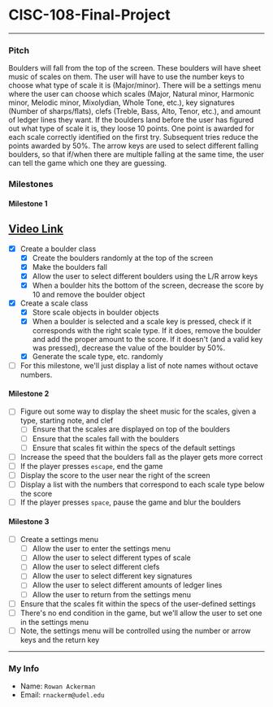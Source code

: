 # CISC-108-Final-Project
***

### Pitch
Boulders will fall from the top of the screen.  These boulders will have sheet
music of scales on them.  The user will have to use the number keys to choose
what type of scale it is (Major/minor).  There will be a settings menu where
the user can choose which scales (Major, Natural minor, Harmonic minor, Melodic
minor, Mixolydian, Whole Tone, etc.), key signatures (Number of sharps/flats),
clefs (Treble, Bass, Alto, Tenor, etc.), and amount of ledger lines they want.
If the boulders land before the user has figured out what type of scale it is,
they loose 10 points.  One point is awarded for each scale correctly identified
on the first try.  Subsequent tries reduce the points awarded by 50%.  The
arrow keys are used to select different falling boulders, so that if/when there
are multiple falling at the same time, the user can tell the game which one
they are guessing.  

### Milestones
#### Milestone 1
## [Video Link](https://youtu.be/jAdGS6ejogo)
- [x] Create a boulder class
  - [x] Create the boulders randomly at the top of the screen
  - [x] Make the boulders fall
  - [x] Allow the user to select different boulders using the L/R arrow keys
  - [x] When a boulder hits the bottom of the screen, decrease the score by 10
        and remove the boulder object
- [x] Create a scale class
  - [x] Store scale objects in boulder objects
  - [x] When a boulder is selected and a scale key is pressed, check if it
        corresponds with the right scale type.  If it does, remove the boulder
        and add the proper amount to the score.  If it doesn't (and a valid
        key was pressed), decrease the value of the boulder by 50%.  
  - [x] Generate the scale type, etc. randomly
- [ ] For this milestone, we'll just display a list of note names without
      octave numbers.  

#### Milestone 2
- [ ] Figure out some way to display the sheet music for the scales, given a
      type, starting note, and clef
  - [ ] Ensure that the scales are displayed on top of the boulders
  - [ ] Ensure that the scales fall with the boulders
  - [ ] Ensure that scales fit within the specs of the default settings
- [ ] Increase the speed that the boulders fall as the player gets more correct
- [ ] If the player presses `escape`, end the game
- [ ] Display the score to the user near the right of the screen
- [ ] Display a list with the numbers that correspond to each scale type below
      the score
- [ ] If the player presses `space`, pause the game and blur the boulders

#### Milestone 3
- [ ] Create a settings menu
  - [ ] Allow the user to enter the settings menu
  - [ ] Allow the user to select different types of scale
  - [ ] Allow the user to select different clefs
  - [ ] Allow the user to select different key signatures
  - [ ] Allow the user to select different amounts of ledger lines
  - [ ] Allow the user to return from the settings menu
- [ ] Ensure that the scales fit within the specs of the user-defined settings
- [ ] There's no end condition in the game, but we'll allow the user to set one
      in the settings menu
- [ ] Note, the settings menu will be controlled using the number or arrow keys
      and the return key

***
### My Info
- Name: `Rowan Ackerman`
- Email: `rnackerm@udel.edu`
